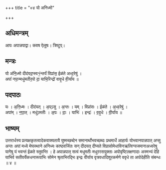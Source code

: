 +++
title = "०४ यो अनिध्मो"

+++
## अधिमन्त्रम्
आपः अपान्नपाद्वा। कवष ऐलूषः। त्रिष्टुप्।

## मन्त्रः
यो अ॑नि॒ध्मो दीद॑यद॒प्स्व१॒॑न्तर्यं विप्रा॑स॒ ईळ॑ते अध्व॒रेषु॑ ।  
अपां॑ नपा॒न्मधु॑मतीर॒पो दा॒ याभि॒रिन्द्रो॑ वावृ॒धे वी॒र्या॑य ॥

## पदपाठः
यः । अ॒नि॒ध्मः । दीद॑यत् । अ॒प्ऽसु । अ॒न्तः । यम् । विप्रा॑सः । ईळ॑ते । अ॒ध्व॒रेषु॑ ।  
अपा॑म् । न॒पा॒त् । मधु॑ऽमतीः । अ॒पः । दाः॒ । याभिः॑ । इन्द्रः॑ । व॒वृ॒धे । वी॒र्या॑य ॥

## भाष्यम्
उत्तरार्धस्य प्रत्यक्षकृतत्वादेकवाक्यतायै युष्मच्छब्देन समानार्थोभवच्छब्दः प्रथमार्धे आहार्यः योभवानपान्नपात् अप्सु अन्तः अपां मध्ये मेघस्थाने अनिध्मः काष्ठवर्जितः सन् दीदयत् दीप्यते विप्रासोमेधाविनऋत्विग्यजमानाअध्वरेषु यागेषु यं भवन्तं ईळते स्तुवन्ति । हे अपान्नपात् सत्वं मधुमतीः मधुररसयुक्ताः अपोवृष्टिलक्षणादाः अस्मभ्यं देहि याभिर्व सतीवर्येकधनारूपाभिः सोमेन श्रृताभिरद्भिः इन्द्रः वीर्याय वृत्रवधादिशूरकर्मणे ववृधे ता अपोदेहीति संबन्धः ॥ ४ ॥